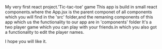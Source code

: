 My very first react project.'Tic-tac-toe' game 
This app is build in small react components.where the App.jsx is the parent componet of all components which you will find in the 'src' folder,and the remaning components of this app which us the functionality to our app are in 'components' folder
It's a two player game which you can play with your friends.in which you also got a functionality to edit the player names.

I hope you will like it.
